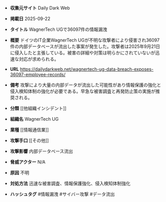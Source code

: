 - **収集元サイト**
Daily Dark Web

- **掲載日**
2025-09-22

- **タイトル**
WagnerTech UGで36097件の情報漏洩

- **概要**
ドイツのIT企業WagnerTech UGが不明な攻撃者により侵害され36097件の内部データベースが流出した事案が発生した。攻撃者は2025年9月21日に侵入したと主張している。被害の詳細や対策は明らかにされていないが迅速な対応が求められる。

- **URL**
https://dailydarkweb.net/wagnertech-ug-data-breach-exposes-36097-employee-records/

- **備考**
攻撃により大量の内部データが流出した可能性があり情報保護の強化と侵入検知体制の強化が必要である。早急な被害調査と再発防止策の実施が推奨される。

- **分類**
[[他組織インシデント]]

- **組織名**
WagnerTech UG

- **業種**
[[情報通信業]]

- **攻撃手口**
[[その他]]

- **攻撃影響**
内部データベース流出

- **脅威アクター**
N/A

- **原因**
不明

- **対処方法**
迅速な被害調査、情報保護強化、侵入検知体制強化

- **ハッシュタグ**
#情報漏洩 #サイバー攻撃 #データ流出
